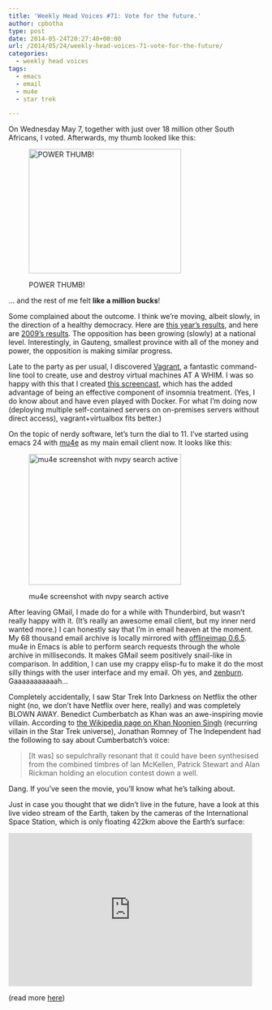 ```yaml
---
title: 'Weekly Head Voices #71: Vote for the future.'
author: cpbotha
type: post
date: 2014-05-24T20:27:40+00:00
url: /2014/05/24/weekly-head-voices-71-vote-for-the-future/
categories:
  - weekly head voices
tags:
  - emacs
  - email
  - mu4e
  - star trek

---
```

On Wednesday May 7, together with just over 18 million other South Africans, I voted. Afterwards, my thumb looked like this:<figure id="attachment_1873" aria-describedby="caption-attachment-1873" style="width: 300px" class="wp-caption aligncenter"><a href="http://cpbotha.net/wp-content/uploads/2014/05/voting_thumb.jpg" data-rel="lightbox-image-0" data-rl_title="" data-rl_caption="" title="">

<img data-attachment-id="1873" data-permalink="https://cpbotha.net/2014/05/24/weekly-head-voices-71-vote-for-the-future/voting_thumb/" data-orig-file="https://cpbotha.net/wp-content/uploads/2014/05/voting_thumb.jpg" data-orig-size="1024,838" data-comments-opened="1" data-image-meta="{&quot;aperture&quot;:&quot;2.65&quot;,&quot;credit&quot;:&quot;&quot;,&quot;camera&quot;:&quot;Nexus 4&quot;,&quot;caption&quot;:&quot;&quot;,&quot;created_timestamp&quot;:&quot;1399484141&quot;,&quot;copyright&quot;:&quot;&quot;,&quot;focal_length&quot;:&quot;4.6&quot;,&quot;iso&quot;:&quot;100&quot;,&quot;shutter_speed&quot;:&quot;0.016666666666667&quot;,&quot;title&quot;:&quot;&quot;}" data-image-title="voting_thumb" data-image-description="" data-medium-file="https://cpbotha.net/wp-content/uploads/2014/05/voting_thumb-300x245.jpg" data-large-file="https://cpbotha.net/wp-content/uploads/2014/05/voting_thumb.jpg" class="size-medium wp-image-1873" src="http://cpbotha.net/wp-content/uploads/2014/05/voting_thumb-300x245.jpg" alt="POWER THUMB!" width="300" height="245" srcset="https://cpbotha.net/wp-content/uploads/2014/05/voting_thumb-300x245.jpg 300w, https://cpbotha.net/wp-content/uploads/2014/05/voting_thumb-535x437.jpg 535w, https://cpbotha.net/wp-content/uploads/2014/05/voting_thumb.jpg 1024w" sizes="(max-width: 300px) 85vw, 300px" /></a><figcaption id="caption-attachment-1873" class="wp-caption-text">POWER THUMB!</figcaption></figure> 

&#8230; and the rest of me felt **like a million bucks**!

Some complained about the outcome. I think we&#8217;re moving, albeit slowly, in the direction of a healthy democracy. Here are [this year&#8217;s results][1], and here are [2009&#8217;s results][2]. The opposition has been growing (slowly) at a national level. Interestingly, in Gauteng, smallest province with all of the money and power, the opposition is making similar progress.

Late to the party as per usual, I discovered [Vagrant][3], a fantastic command-line tool to create, use and destroy virtual machines AT A WHIM. I was so happy with this that I created <a title="vagrant screencast" href="http://youtu.be/sY0wNgTpEOg" data-rel="lightbox-video-0">this screencast</a>, which has the added advantage of being an effective component of insomnia treatment. (Yes, I do know about and have even played with Docker. For what I&#8217;m doing now (deploying multiple self-contained servers on on-premises servers without direct access), vagrant+virtualbox fits better.)

On the topic of nerdy software, let&#8217;s turn the dial to 11. I&#8217;ve started using emacs 24 with [mu4e][4] as my main email client now. It looks like this:<figure id="attachment_1875" aria-describedby="caption-attachment-1875" style="width: 300px" class="wp-caption aligncenter"><a href="http://cpbotha.net/wp-content/uploads/2014/05/cpbotha-mu4e-screenie.png" data-rel="lightbox-image-1" data-rl_title="" data-rl_caption="" title="">

<img data-attachment-id="1875" data-permalink="https://cpbotha.net/2014/05/24/weekly-head-voices-71-vote-for-the-future/cpbotha-mu4e-screenie/" data-orig-file="https://cpbotha.net/wp-content/uploads/2014/05/cpbotha-mu4e-screenie.png" data-orig-size="848,732" data-comments-opened="1" data-image-meta="{&quot;aperture&quot;:&quot;0&quot;,&quot;credit&quot;:&quot;&quot;,&quot;camera&quot;:&quot;&quot;,&quot;caption&quot;:&quot;&quot;,&quot;created_timestamp&quot;:&quot;0&quot;,&quot;copyright&quot;:&quot;&quot;,&quot;focal_length&quot;:&quot;0&quot;,&quot;iso&quot;:&quot;0&quot;,&quot;shutter_speed&quot;:&quot;0&quot;,&quot;title&quot;:&quot;&quot;}" data-image-title="cpbotha-mu4e-screenie" data-image-description="" data-medium-file="https://cpbotha.net/wp-content/uploads/2014/05/cpbotha-mu4e-screenie-300x258.png" data-large-file="https://cpbotha.net/wp-content/uploads/2014/05/cpbotha-mu4e-screenie.png" class="size-medium wp-image-1875" src="http://cpbotha.net/wp-content/uploads/2014/05/cpbotha-mu4e-screenie-300x258.png" alt="mu4e screenshot with nvpy search active" width="300" height="258" srcset="https://cpbotha.net/wp-content/uploads/2014/05/cpbotha-mu4e-screenie-300x258.png 300w, https://cpbotha.net/wp-content/uploads/2014/05/cpbotha-mu4e-screenie-535x461.png 535w, https://cpbotha.net/wp-content/uploads/2014/05/cpbotha-mu4e-screenie.png 848w" sizes="(max-width: 300px) 85vw, 300px" /></a><figcaption id="caption-attachment-1875" class="wp-caption-text">mu4e screenshot with nvpy search active</figcaption></figure> 

After leaving GMail, I made do for a while with Thunderbird, but wasn&#8217;t really happy with it. (It&#8217;s really an awesome email client, but my inner nerd wanted more.) I can honestly say that I&#8217;m in email heaven at the moment. My 68 thousand email archive is locally mirrored with [offlineimap 0.6.5][5]. mu4e in Emacs is able to perform search requests through the whole archive in milliseconds. It makes GMail seem positively snail-like in comparison. In addition, I can use my crappy elisp-fu to make it do the most silly things with the user interface and my email. Oh yes, and [zenburn][6]. Gaaaaaaaaaaah&#8230;

Completely accidentally, I saw Star Trek Into Darkness on Netflix the other night (no, we don&#8217;t have Netflix over here, really) and was completely BLOWN AWAY. Benedict Cumberbatch as Khan was an awe-inspiring movie villain. According to [the Wikipedia page on Khan Noonien Singh][7] (recurring villain in the Star Trek universe), Jonathan Romney of The Independent had the following to say about Cumberbatch&#8217;s voice:

> [It was] so sepulchrally resonant that it could have been synthesised from the combined timbres of Ian McKellen, Patrick Stewart and Alan Rickman holding an elocution contest down a well.

Dang. If you&#8217;ve seen the movie, you&#8217;ll know what he&#8217;s talking about.

Just in case you thought that we didn&#8217;t live in the future, have a look at this live video stream of the Earth, taken by the cameras of the International Space Station, which is only floating 422km above the Earth&#8217;s surface:

<iframe style="border: 0px none transparent;" src="http://www.ustream.tv/embed/17074538?v=3&wmode=direct" width="480" height="302" frameborder="0" scrolling="no"></iframe>

(read more [here][8])

 [1]: http://www.news24.com/Elections/results
 [2]: http://www.news24.com/Elections/results#year=2009
 [3]: http://vagrantup.com/
 [4]: http://www.djcbsoftware.nl/code/mu/mu4e.html
 [5]: http://offlineimap.org/
 [6]: http://slinky.imukuppi.org/zenburnpage/
 [7]: http://en.wikipedia.org/wiki/Khan_Noonien_Singh
 [8]: http://www.ustream.tv/channel/iss-hdev-payload
